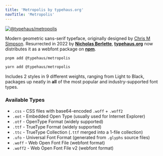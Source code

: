 ```yaml
---
title: 'Metropolis by typehaus.org'
navTitle: 'Metropolis'
---
```


<a href="https://typehaus.org/metropolis" title="View the Metropolis docs at typehaus.org">
  <img src="https://cdn.jsdelivr.net/gh/typehaus/metropolis/.github/assets/logo.png" alt="@typehaus/metropolis" title="typehaus.org/metropolis" class="align-center max-w-96 mx-auto my-10 cursor-pointer">
</a>

Modern geometric sans-serif typeface, originally designed by [Chris M Simpson](https://github.com/chrismsimpson). Resurrected in 2022 by [**Nicholas Berlette**](https://github.com/nberlette), [**typehaus.org**](https://github.com/typehaus) now distributes it as a webfont package on [**npm**](https://npmjs.org).

```bash
pnpm add @typehaus/metropolis
```

```bash
yarn add @typehaus/metropolis
```

Includes 2 styles in 9 different weights, ranging from Light to Black, packages up neatly in **all** of the most popular and industry-supported font types.

### Available Types

- `.css` - CSS files with base64-encoded `.woff` + `.woff2`
- `.eot` - Embedded Open Type (usually used for Internet Explorer)
- `.otf` - OpenType Format (widely supported)
- `.ttf` - TrueType Format (widely supported)
- `.ttc` - TrueType Collection (`.ttf` merged into a 1-file collection)
- `.ufo` - Universal Font Format (generated from `.glyphs` source files)
- `.woff` - Web Open Font File (webfont format)
- `.woff2` - Web Open Font File v2 (webfont format)
